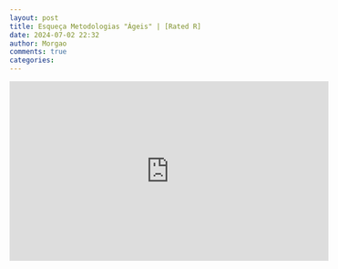 ```yaml
---
layout: post
title: Esqueça Metodologias "Ágeis" | [Rated R]
date: 2024-07-02 22:32
author: Morgao
comments: true
categories: 
---
```

<iframe allow="accelerometer; autoplay; encrypted-media; gyroscope; picture-in-picture" allowfullscreen="" frameborder="0" height="315" src="https://www.youtube.com/embed/xjjX3R2WuoM" width="560"></iframe>
